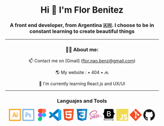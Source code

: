 
<div id="header" align="center">
    <h1 align="center" >Hi 👋 I'm Flor Benitez</h1>
    <h3 align="center">
        A front end developer, from Argentina 🇦🇷. I choose to be in constant learning to create beautiful things
    </h3>
  
  ---
### 👩‍💻 About me:
:mailbox: Contact me on [Gmail] (flor.nao.benz@gmail.com)

:earth_americas: My website : • 404 • :soon:

:seedling: I'm currently learning React.js and UX/UI


---
  
</div>
<div align="center">
    <h3> Languajes and Tools</h3>
    <img src="https://github.com/devicons/devicon/blob/master/icons/illustrator/illustrator-line.svg" alt="Ai" width="40" height="40">
    <img src="https://github.com/devicons/devicon/blob/master/icons/photoshop/photoshop-line.svg" alt="Ps" width="40" height="40">
    <img src="https://github.com/devicons/devicon/blob/master/icons/figma/figma-original.svg" alt="Figma" width="40" height="40">
    <img src="https://github.com/devicons/devicon/blob/master/icons/vscode/vscode-original.svg" alt="VisualStudio" width="40" height="40">
    <img src="https://github.com/devicons/devicon/blob/master/icons/html5/html5-original.svg" alt="Html" width="40" height="40">
    <img src="https://github.com/devicons/devicon/blob/master/icons/css3/css3-original.svg" alt="Css" width="40" height="40">
    <img src="https://github.com/devicons/devicon/blob/master/icons/sass/sass-original.svg" alt="Sass" width="40" height="40">
    <img src="https://github.com/devicons/devicon/blob/master/icons/bootstrap/bootstrap-plain-wordmark.svg" alt="Boostrap" width="40" height="40">
    <img src="https://github.com/devicons/devicon/blob/master/icons/javascript/javascript-plain.svg" alt="JavaScript" width="40" height="40">
    <img src="https://github.com/devicons/devicon/blob/master/icons/git/git-plain.svg" alt="Git" width="40" height="40">
    <img src="https://github.com/devicons/devicon/blob/master/icons/github/github-original.svg" alt="Github" width="40" height="40">
</div>


